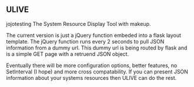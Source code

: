 ## ULIVE ##
jojotesting
The System Resource Display Tool with makeup.

The current version is just a jQuery function embeded into a flask layout template. The jQuery function runs every 2 seconds to pull JSON information from a dummy url. This dummy url is being routed by flask and is a simple GET page with a retruend JSON object.

Eventually there will be more configuration options, better features, no SetInterval (I hope) and more cross compatability. If you can present JSON information about your systems resources then ULIVE can do the rest. 
